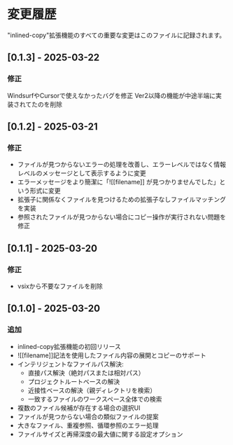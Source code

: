 # 変更履歴

"inlined-copy"拡張機能のすべての重要な変更はこのファイルに記録されます。

## [0.1.3] - 2025-03-22
### 修正
WindsurfやCursorで使えなかったバグを修正
Ver2以降の機能が中途半端に実装されてたのを削除

## [0.1.2] - 2025-03-21

### 修正
- ファイルが見つからないエラーの処理を改善し、エラーレベルではなく情報レベルのメッセージとして表示するように変更
- エラーメッセージをより簡潔に「![[filename]] が見つかりませんでした」という形式に変更
- 拡張子に関係なくファイルを見つけるための拡張子なしファイルマッチングを実装
- 参照されたファイルが見つからない場合にコピー操作が実行されない問題を修正

## [0.1.1] - 2025-03-20

### 修正
- vsixから不要なファイルを削除

## [0.1.0] - 2025-03-20

### 追加
- inlined-copy拡張機能の初回リリース
- ![[filename]]記法を使用したファイル内容の展開とコピーのサポート
- インテリジェントなファイルパス解決:
  - 直接パス解決（絶対パスまたは相対パス）
  - プロジェクトルートベースの解決
  - 近接性ベースの解決（親ディレクトリを検索）
  - 一致するファイルのワークスペース全体での検索
- 複数のファイル候補が存在する場合の選択UI
- ファイルが見つからない場合の類似ファイルの提案
- 大きなファイル、重複参照、循環参照のエラー処理
- ファイルサイズと再帰深度の最大値に関する設定オプション